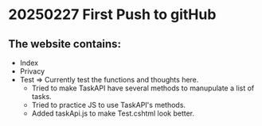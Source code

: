 # 20250227 First Push to gitHub
## The website contains:
- Index
- Privacy
- Test => Currently test the functions and thoughts here.
  - Tried to make TaskAPI have several methods to manupulate a list of tasks.
  - Tried to practice JS to use TaskAPI's methods.
  - Added taskApi.js to make Test.cshtml look better.